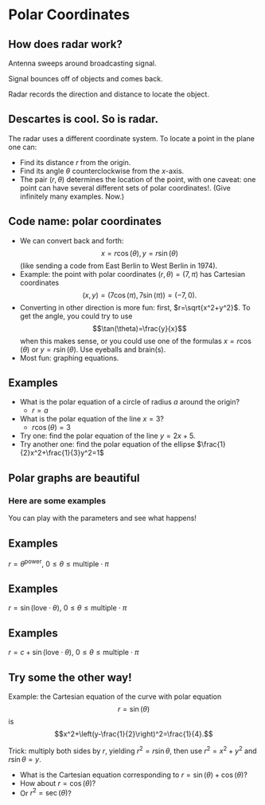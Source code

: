 Polar Coordinates
=================

How does radar work?
--------------------

Antenna sweeps around broadcasting signal.

Signal bounces off of objects and comes back.

Radar records the direction and distance to locate the object.

Descartes is cool. So is radar.
-------------------------------

The radar uses a different coordinate system. To locate a point in the
plane one can:

-   Find its distance $r$ from the origin.
-   Find its angle $\theta$ counterclockwise from the $x$-axis.
-   The pair $(r,\theta)$ determines the location of the point, with
    one caveat: one point can have several different sets of polar
    coordinates!. (Give infinitely many examples. Now.)

Code name: polar coordinates
----------------------------

-   We can convert back and forth: $$x=r\cos(\theta),
    y=r\sin(\theta)$$ (like sending a code from East Berlin to West
    Berlin in 1974).
-   Example: the point with polar coordinates $(r,\theta)=(7,\pi)$
    has Cartesian coordinates
    $$(x,y)=(7\cos(\pi),7\sin(\pi))=(-7,0).$$
-   Converting in other direction is more fun: first,
    $r=\sqrt{x^2+y^2}$. To get the angle, you could try to use
    $$\tan(\theta)=\frac{y}{x}$$ when this makes sense, or you
    could use one of the formulas $x=r\cos(\theta)$ or
    $y=r\sin(\theta)$. Use eyeballs and brain(s).
-   Most fun: graphing equations.

Examples
--------

-   What is the polar equation of a circle of radius $a$ around the
    origin?
    -   $r=a$
-   What is the polar equation of the line $x=3$?
    -   $r\cos(\theta)=3$
-   Try one: find the polar equation of the line $y=2x+5$.
-   Try another one: find the polar equation of the ellipse
    $\frac{1}{2}x^2+\frac{1}{3}y^2=1$

Polar graphs are beautiful
--------------------------

### Here are some examples

You can play with the parameters and see what happens!

Examples
--------

$r=\theta^{\textrm{power}}$, $0\leq\theta\leq
\textrm{multiple}\cdot\pi$

Examples
--------

$r=\sin(\textrm{love}\cdot\theta)$, $0\leq\theta\leq
\textrm{multiple}\cdot\pi$

Examples
--------

$r=c+\sin(\textrm{love}\cdot\theta)$, $0\leq\theta\leq
\textrm{multiple}\cdot\pi$

Try some the other way!
-----------------------

Example: the Cartesian equation of the curve with polar equation
$$r=\sin(\theta)$$ is
$$x^2+\left(y-\frac{1}{2}\right)^2=\frac{1}{4}.$$

Trick: multiply both sides by $r$, yielding $r^2=r\sin\theta$,
then use $r^2=x^2+y^2$ and $r\sin\theta=y$.

-   What is the Cartesian equation corresponding to
    $r=\sin(\theta)+\cos(\theta)$?
-   How about $r=\cos(\theta)$?
-   Or $r^2=\sec(\theta)$?